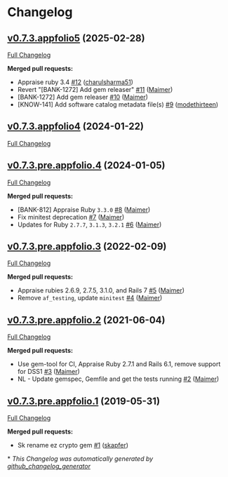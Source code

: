# Changelog

## [v0.7.3.appfolio5](https://github.com/appfolio/ezcrypto/tree/v0.7.3.appfolio5) (2025-02-28)

[Full Changelog](https://github.com/appfolio/ezcrypto/compare/v0.7.3.appfolio4...v0.7.3.appfolio5)

**Merged pull requests:**

- Appraise ruby 3.4 [\#12](https://github.com/appfolio/ezcrypto/pull/12) ([charulsharma51](https://github.com/charulsharma51))
- Revert "\[BANK-1272\] Add gem releaser" [\#11](https://github.com/appfolio/ezcrypto/pull/11) ([Maimer](https://github.com/Maimer))
- \[BANK-1272\] Add gem releaser [\#10](https://github.com/appfolio/ezcrypto/pull/10) ([Maimer](https://github.com/Maimer))
- \[KNOW-141\] Add software catalog metadata file\(s\) [\#9](https://github.com/appfolio/ezcrypto/pull/9) ([modethirteen](https://github.com/modethirteen))

## [v0.7.3.appfolio4](https://github.com/appfolio/ezcrypto/tree/v0.7.3.appfolio4) (2024-01-22)

[Full Changelog](https://github.com/appfolio/ezcrypto/compare/v0.7.3.pre.appfolio.4...v0.7.3.appfolio4)

## [v0.7.3.pre.appfolio.4](https://github.com/appfolio/ezcrypto/tree/v0.7.3.pre.appfolio.4) (2024-01-05)

[Full Changelog](https://github.com/appfolio/ezcrypto/compare/v0.7.3.pre.appfolio.3...v0.7.3.pre.appfolio.4)

**Merged pull requests:**

- \[BANK-812\] Appraise Ruby `3.3.0` [\#8](https://github.com/appfolio/ezcrypto/pull/8) ([Maimer](https://github.com/Maimer))
- Fix minitest deprecation [\#7](https://github.com/appfolio/ezcrypto/pull/7) ([Maimer](https://github.com/Maimer))
- Updates for Ruby `2.7.7`, `3.1.3`, `3.2.1` [\#6](https://github.com/appfolio/ezcrypto/pull/6) ([Maimer](https://github.com/Maimer))

## [v0.7.3.pre.appfolio.3](https://github.com/appfolio/ezcrypto/tree/v0.7.3.pre.appfolio.3) (2022-02-09)

[Full Changelog](https://github.com/appfolio/ezcrypto/compare/v0.7.3.pre.appfolio.2...v0.7.3.pre.appfolio.3)

**Merged pull requests:**

- Appraise rubies 2.6.9, 2.7.5, 3.1.0, and Rails 7 [\#5](https://github.com/appfolio/ezcrypto/pull/5) ([Maimer](https://github.com/Maimer))
- Remove `af_testing`, update `minitest` [\#4](https://github.com/appfolio/ezcrypto/pull/4) ([Maimer](https://github.com/Maimer))

## [v0.7.3.pre.appfolio.2](https://github.com/appfolio/ezcrypto/tree/v0.7.3.pre.appfolio.2) (2021-06-04)

[Full Changelog](https://github.com/appfolio/ezcrypto/compare/v0.7.3.pre.appfolio.1...v0.7.3.pre.appfolio.2)

**Merged pull requests:**

- Use gem-tool for CI, Appraise Ruby 2.7.1 and Rails 6.1, remove support for DSS1 [\#3](https://github.com/appfolio/ezcrypto/pull/3) ([Maimer](https://github.com/Maimer))
- NL - Update gemspec, Gemfile and get the tests running [\#2](https://github.com/appfolio/ezcrypto/pull/2) ([Maimer](https://github.com/Maimer))

## [v0.7.3.pre.appfolio.1](https://github.com/appfolio/ezcrypto/tree/v0.7.3.pre.appfolio.1) (2019-05-31)

[Full Changelog](https://github.com/appfolio/ezcrypto/compare/8994e800b35d0308264b4caa075dd24dbeca0879...v0.7.3.pre.appfolio.1)

**Merged pull requests:**

- Sk rename ez crypto gem [\#1](https://github.com/appfolio/ezcrypto/pull/1) ([skapfer](https://github.com/skapfer))



\* *This Changelog was automatically generated by [github_changelog_generator](https://github.com/github-changelog-generator/github-changelog-generator)*
